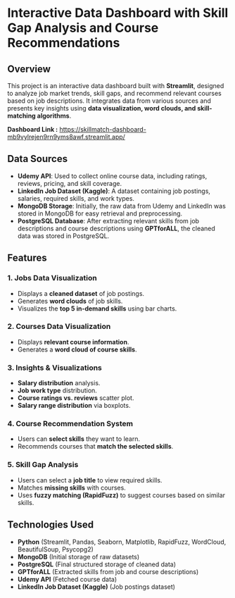 # Interactive Data Dashboard with Skill Gap Analysis and Course Recommendations

## Overview
This project is an interactive data dashboard built with **Streamlit**, designed to analyze job market trends, skill gaps, and recommend relevant courses based on job descriptions. It integrates data from various sources and presents key insights using **data visualization, word clouds, and skill-matching algorithms**.

**Dashboard Link :** https://skillmatch-dashboard-mb9vylrejen9rn9yms8awf.streamlit.app/

## Data Sources
- **Udemy API**: Used to collect online course data, including ratings, reviews, pricing, and skill coverage.
- **LinkedIn Job Dataset (Kaggle)**: A dataset containing job postings, salaries, required skills, and work types.
- **MongoDB Storage**: Initially, the raw data from Udemy and LinkedIn was stored in MongoDB for easy retrieval and preprocessing.
- **PostgreSQL Database**: After extracting relevant skills from job descriptions and course descriptions using **GPTforALL**, the cleaned data was stored in PostgreSQL.

## Features
### 1. **Jobs Data Visualization**
- Displays a **cleaned dataset** of job postings.
- Generates **word clouds** of job skills.
- Visualizes the **top 5 in-demand skills** using bar charts.

### 2. **Courses Data Visualization**
- Displays **relevant course information**.
- Generates a **word cloud of course skills**.

### 3. **Insights & Visualizations**
- **Salary distribution** analysis.
- **Job work type** distribution.
- **Course ratings vs. reviews** scatter plot.
- **Salary range distribution** via boxplots.

### 4. **Course Recommendation System**
- Users can **select skills** they want to learn.
- Recommends courses that **match the selected skills**.

### 5. **Skill Gap Analysis**
- Users can select a **job title** to view required skills.
- Matches **missing skills** with courses.
- Uses **fuzzy matching (RapidFuzz)** to suggest courses based on similar skills.

## Technologies Used
- **Python** (Streamlit, Pandas, Seaborn, Matplotlib, RapidFuzz, WordCloud, BeautifulSoup, Psycopg2)
- **MongoDB** (Initial storage of raw datasets)
- **PostgreSQL** (Final structured storage of cleaned data)
- **GPTforALL** (Extracted skills from job and course descriptions)
- **Udemy API** (Fetched course data)
- **LinkedIn Job Dataset (Kaggle)** (Job postings dataset)

